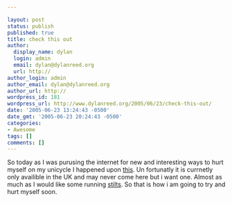 ```yaml
---

layout: post
status: publish
published: true
title: check this out
author:
  display_name: dylan
  login: admin
  email: dylan@dylanreed.org
  url: http://
author_login: admin
author_email: dylan@dylanreed.org
author_url: http://
wordpress_id: 181
wordpress_url: http://www.dylanreed.org/2005/06/23/check-this-out/
date: '2005-06-23 13:24:43 -0500'
date_gmt: '2005-06-23 20:24:43 -0500'
categories:
- Awesome
tags: []
comments: []
---
```


So today as I was purusing the internet for new and interesting ways to hurt myself on my unicycle I happened upon [this][1]. Un fortunatly it is currnetly only availible in the UK and may never come here but i want one. Almost as much as I would like some running [stilts][2]. So that is how i am going to try and hurt myself soon.

   [1]: http://www.wheelsurf.nl/main.php?menu=thewheelsurf
   [2]: http://www.superdairyboy.com/poweriser.html

